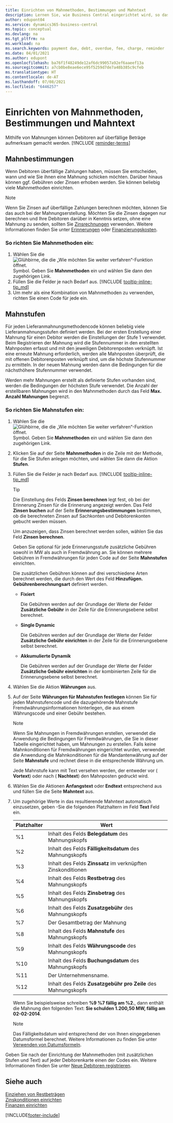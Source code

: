 ```yaml
---
title: Einrichten von Mahnmethoden, Bestimmungen und Mahntext
description: Lernen Sie, wie Business Central eingerichtet wird, so dass Sie eine Mahnung an einen Debitoren wegen einer fälligen Zahlung senden können und wie der Zahlung wegen des Verzugs Zuschläge oder Gebühren hinzugefügt werden.
author: edupont04
ms.service: dynamics365-business-central
ms.topic: conceptual
ms.devlang: na
ms.tgt_pltfrm: na
ms.workload: na
ms.search.keywords: payment due, debt, overdue, fee, charge, reminder
ms.date: 04/01/2021
ms.author: edupont
ms.openlocfilehash: ba76f1f48249de12af6dc99057a92ef6aaeef13a
ms.sourcegitcommit: a7cb0be8eae6ece95f5259d7de7a48b385c9cfeb
ms.translationtype: HT
ms.contentlocale: de-AT
ms.lasthandoff: 07/08/2021
ms.locfileid: "6446257"
---
```

# <a name="set-up-reminder-terms-and-levels"></a>Einrichten von Mahnmethoden, Bestimmungen und Mahntext

Mithilfe von Mahnungen können Debitoren auf überfällige Beträge aufmerksam gemacht werden. [!INCLUDE [reminder-terms](includes/reminder-terms.md)]

## <a name="reminder-terms"></a>Mahnbestimmungen

Wenn Debitoren überfällige Zahlungen haben, müssen Sie entscheiden, wann und wie Sie ihnen eine Mahnung schicken möchten. Darüber hinaus können ggf. Gebühren oder Zinsen erhoben werden. Sie können beliebig viele Mahnmethoden einrichten.  

> [!NOTE]
> Wenn Sie Zinsen auf überfällige Zahlungen berechnen möchten, können Sie das auch bei der Mahnungserstellung. Möchten Sie die Zinsen dagegen nur berechnen und Ihre Debitoren darüber in Kenntnis setzen, ohne eine Mahnung zu senden, sollten Sie [Zinsrechnungen](finance-setup-finance-charges.md) verwenden. Weitere Informationen finden Sie unter [Erinnerungen](receivables-collect-outstanding-balances.md#reminders) oder [Finanzierungskosten](receivables-collect-outstanding-balances.md#finance-charges).

### <a name="to-set-up-reminder-terms"></a>So richten Sie Mahnmethoden ein:

1. Wählen Sie die ![Glühbirne, die die „Wie möchten Sie weiter verfahren“-Funktion öffnet.](media/ui-search/search_small.png "Tell me-Funktion") Symbol. Geben Sie **Mahnmethoden** ein und wählen Sie dann den zugehörigen Link.  
2. Füllen Sie die Felder je nach Bedarf aus. [!INCLUDE [tooltip-inline-tip_md](includes/tooltip-inline-tip_md.md)]  
3. Um mehr als eine Kombination von Mahnmethoden zu verwenden, richten Sie einen Code für jede ein.

## <a name="reminder-levels"></a>Mahnstufen

Für jeden Lieferanmahnungsmethodencode können beliebig viele Lieferanmahnungsstufen definiert werden. Bei der ersten Erstellung einer Mahnung für einen Debitor werden die Einstellungen der Stufe 1 verwendet. Beim Registrieren der Mahnung wird die Stufennummer in den erstellten Mahnposten erfasst und mit den jeweiligen Debitorenposten verknüpft. Ist eine erneute Mahnung erforderlich, werden alle Mahnposten überprüft, die mit offenen Debitorenposten verknüpft sind, um die höchste Stufennummer zu ermitteln. In der neuen Mahnung werden dann die Bedingungen für die nächsthöhere Stufennummer verwendet.

Werden mehr Mahnungen erstellt als definierte Stufen vorhanden sind, werden die Bedingungen der höchsten Stufe verwendet. Die Anzahl der erstellbaren Mahnungen wird in den Mahnmethoden durch das Feld **Max. Anzahl Mahnungen** begrenzt.

### <a name="to-set-up-reminder-levels"></a>So richten Sie Mahnstufen ein:

1. Wählen Sie die ![Glühbirne, die die „Wie möchten Sie weiter verfahren“-Funktion öffnet.](media/ui-search/search_small.png "Tell me-Funktion") Symbol. Geben Sie **Mahnmethoden** ein und wählen Sie dann den zugehörigen Link.  
2. Klicken Sie auf der Seite **Mahnmethoden** in die Zeile mit der Methode, für die Sie Stufen anlegen möchten, und wählen Sie dann die Aktion **Stufen**.  
3. Füllen Sie die Felder je nach Bedarf aus. [!INCLUDE [tooltip-inline-tip_md](includes/tooltip-inline-tip_md.md)]  

    > [!TIP]
    > Die Einstellung des Felds **Zinsen berechnen** legt fest, ob bei der Erinnerung Zinsen für die Erinnerung angezeigt werden. Das Feld **Zinsen buchen** auf der Seite **Erinnerungsbestimmungen** bestimmen, ob die berechneten Zinsen auf Sachkonten und Debitorenkonten gebucht werden müssen.
    >
    > Um anzuzeigen, dass Zinsen berechnet werden sollen, wählen Sie das Feld **Zinsen berechnen**.

    Geben Sie optional für jede Erinnerungsstufe zusätzliche Gebühren sowohl in MW als auch in Fremdwährung an. Sie können mehrere Gebühren in Fremdwährungen für jeden Code auf der Seite **Mahnstufen** einrichten.  

    Die zusätzlichen Gebühren können auf drei verschiedene Arten berechnet werden, die durch den Wert des Feld **Hinzufügen. Gebührenberechnungsart** definiert werden.  

    - **Fixiert**

        Die Gebühren werden auf der Grundlage der Werte der Felder **Zusätzliche Gebühr** in der Zeile für die Erinnerungsebene selbst berechnet.  
    - **Single Dynamic**

        Die Gebühren werden auf der Grundlage der Werte der Felder **Zusätzliche Gebühr einrichten** in der Zeile für die Erinnerungsebene selbst berechnet.
    - **Akkumulierte Dynamik**

        Die Gebühren werden auf der Grundlage der Werte der Felder **Zusätzliche Gebühr einrichten** in der kombinierten Zeile für die Erinnerungsebene selbst berechnet.

4. Wählen Sie die Aktion **Währungen** aus.
5. Auf der Seite **Währungen für Mahnstufen festlegen** können Sie für jeden Mahnstufencode und die dazugehörende Mahnstufe Fremdwährungsinformationen hinterlegen, die aus einem Währungscode und einer Gebühr bestehen.

    > [!NOTE]  
    > Wenn Sie Mahnungen in Fremdwährungen erstellen, verwendet die Anwendung die Bedingungen für Fremdwährungen, die Sie in dieser Tabelle eingerichtet haben, um  Mahnungen zu erstellen. Falls keine Mahnkonditionen für Fremdwährungen eingerichtet wurden, verwendet die Anwendung die Mahnkonditionen für die Mandantenwährung auf der Seite **Mahnstufe** und rechnet diese in die entsprechende Währung um.

    Jede Mahnstufe kann mit Text versehen werden, der entweder vor ( **Vortext**) oder nach ( **Nachtext**) den Mahnposten gedruckt wird.

6. Wählen Sie die Aktionen **Anfangstext** oder **Endtext** entsprechend aus und füllen Sie die Seite **Mahntext** aus.
7. Um zugehörige Werte in das resultierende Mahntext automatisch einzusetzen, geben -Sie die folgenden Platzhaltern im Feld **Text** Feld ein.  

    |Platzhalter|Wert|  
    |-----------------|-----------|  
    |%1|Inhalt des Felds **Belegdatum** des Mahnungskopfs|  
    |%2|Inhalt des Felds **Fälligkeitsdatum** des Mahnungskopfs|  
    |%3|Inhalt des Felds **Zinssatz** im verknüpften Zinskonditionen|  
    |%4|Inhalt des Felds **Restbetrag** des Mahnungskopfs|  
    |%5|Inhalt des Felds **Zinsbetrag** des Mahnungskopfs|  
    |%6|Inhalt des Felds **Zusatzgebühr** des Mahnungskopfs|  
    |%7|Der Gesamtbetrag der Mahnung|  
    |%8|Inhalt des Felds **Mahnstufe** des Mahnungskopfs|  
    |%9|Inhalt des Felds **Währungscode** des Mahnungskopfs|  
    |%10|Inhalt des Felds **Buchungsdatum** des Mahnungskopfs|  
    |%11|Der Unternehmensname.|  
    |%12|Inhalt des Felds **Zusatzgebühr pro Zeile** des Mahnungskopfs|  

    Wenn Sie beispielsweise schreiben **%9 %7 fällig am %2.**, dann enthält die Mahnung den folgenden Text: **Sie schulden 1.200,50 MW, fällig am 02-02-2014**.

    > [!NOTE]
    > Das Fälligkeitsdatum wird entsprechend der von Ihnen eingegebenen Datumsformel berechnet. Weitere Informationen zu finden Sie unter [Verwenden von Datumsformeln](ui-enter-date-ranges.md#using-date-formulas).

Geben Sie nach der Einrichtung der Mahnmethoden (mit zusätzlichen Stufen und Text) auf jeder Debitorenkarte einen der Codes ein. Weitere Informationen finden Sie unter [Neue Debitoren registrieren](sales-how-register-new-customers.md).  

## <a name="see-also"></a>Siehe auch

[Einziehen von Restbeträgen](receivables-collect-outstanding-balances.md)  
[Zinskonditionen einrichten](finance-setup-finance-charges.md)  
[Finanzen einrichten](finance-setup-finance.md)  


[!INCLUDE[footer-include](includes/footer-banner.md)]